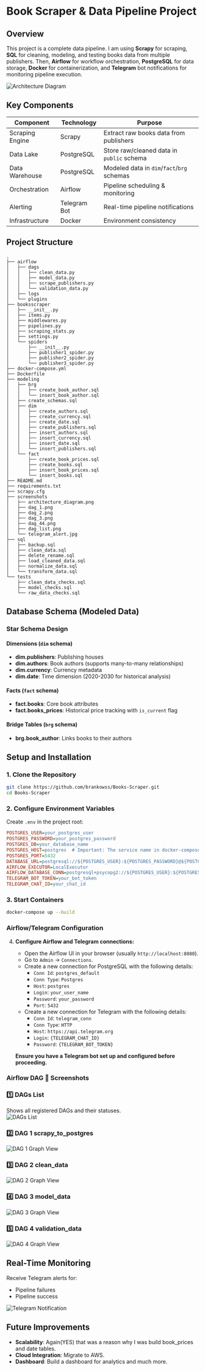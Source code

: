 # Book Scraper & Data Pipeline Project

## Overview  

This project is a complete data pipeline. I am using **Scrapy** for scraping, **SQL** for cleaning, modeling, and testing books data from multiple publishers. Then, **Airflow** for workflow orchestration, **PostgreSQL** for data storage, **Docker** for containerization, and **Telegram** bot notifications for monitoring pipeline execution.

![Architecture Diagram](/screenshots/architecture_diagram.png)  

## Key Components  

| Component         | Technology     | Purpose                          |
|-------------------|----------------|----------------------------------|
| Scraping Engine   | Scrapy         | Extract raw books data from publishers |
| Data Lake         | PostgreSQL     | Store raw/cleaned data in `public` schema |
| Data Warehouse    | PostgreSQL     | Modeled data in `dim`/`fact`/`brg` schemas |
| Orchestration     | Airflow        | Pipeline scheduling & monitoring |
| Alerting          | Telegram Bot   | Real-time pipeline notifications |
| Infrastructure    | Docker         | Environment consistency          |

## Project Structure
```
.
├── airflow
│   ├── dags
│   │   ├── clean_data.py
│   │   ├── model_data.py
│   │   ├── scrape_publishers.py
│   │   └── validation_data.py
│   ├── logs
│   └── plugins
├── booksscraper
│   ├── __init__.py
│   ├── items.py
│   ├── middlewares.py
│   ├── pipelines.py
│   ├── scraping_stats.py
│   ├── settings.py
│   └── spiders
│       ├── __init__.py
│       ├── publisher1_spider.py
│       ├── publisher2_spider.py
│       └── publisher3_spider.py
├── docker-compose.yml
├── Dockerfile
├── modeling
│   ├── brg
│   │   ├── create_book_author.sql
│   │   └── insert_book_author.sql
│   ├── create_schemas.sql
│   ├── dim
│   │   ├── create_authors.sql
│   │   ├── create_currency.sql
│   │   ├── create_date.sql
│   │   ├── create_publishers.sql
│   │   ├── insert_authors.sql
│   │   ├── insert_currency.sql
│   │   ├── insert_date.sql
│   │   └── insert_publishers.sql
│   └── fact
│       ├── create_book_prices.sql
│       ├── create_books.sql
│       ├── insert_book_prices.sql
│       └── insert_books.sql
├── README.md
├── requirements.txt
├── scrapy.cfg
├── screenshots
│   ├── architecture_diagram.png
│   ├── dag_1.png
│   ├── dag_2.png
│   ├── dag_3.png
│   ├── dag_44.png
│   ├── dag_list.png
│   └── telegram_alert.jpg
├── sql
│   ├── backup.sql
│   ├── clean_data.sql
│   ├── delete_rename.sql
│   ├── load_cleaned_data.sql
│   ├── normalize_data.sql
│   └── transform_data.sql
└── tests
    ├── clean_data_checks.sql
    ├── model_checks.sql
    └── raw_data_checks.sql
```

## Database Schema (Modeled Data)  
### Star Schema Design  
#### Dimensions (`dim` schema)  
- **dim.publishers**: Publishing houses  
- **dim.authors**: Book authors (supports many-to-many relationships)  
- **dim.currency**: Currency metadata   
- **dim.date**: Time dimension (2020-2030 for historical analysis)  

#### Facts (`fact` schema)  
- **fact.books**: Core book attributes   
- **fact.books_prices**: Historical price tracking with `is_current` flag  

#### Bridge Tables (`brg` schema)  
- **brg.book_author**: Links books to their authors  

## Setup and Installation  

### 1. Clone the Repository  
```bash  
git clone https://github.com/brankowss/Books-Scraper.git  
cd Books-Scraper  
```

### 2. Configure Environment Variables  
Create `.env` in the project root:
```ini  
POSTGRES_USER=your_postgres_user  
POSTGRES_PASSWORD=your_postgres_password
POSTGRES_DB=your_database_name
POSTGRES_HOST=postgres  # Important: The service name in docker-compose
POSTGRES_PORT=5432
DATABASE_URL=postgresql://${POSTGRES_USER}:${POSTGRES_PASSWORD}@${POSTGRES_HOST}:${POSTGRES_PORT}/${POSTGRES_DB}
AIRFLOW_EXECUTOR=LocalExecutor
AIRFLOW_DATABASE_CONN=postgresql+psycopg2://${POSTGRES_USER}:${POSTGRES_PASSWORD}@postgres:5432/${POSTGRES_DB}
TELEGRAM_BOT_TOKEN=your_bot_token  
TELEGRAM_CHAT_ID=your_chat_id  
```

### 3. Start Containers  
```bash  
docker-compose up --build  
```

### Airflow/Telegram Configuration  
4.  **Configure Airflow and Telegram connections:**

    -   Open the Airflow UI in your browser (usually `http://localhost:8080`).
    -   Go to `Admin` -> `Connections`.
    -   Create a new connection for PostgreSQL with the following details:
        -   `Conn Id`: `postgres_default`
        -   `Conn Type`: `Postgres`
        -   `Host`: `postgres`
        -   `Login`: `your_user_name`
        -   `Password`: `your_password`
        -   `Port`: `5432`
    -   Create a new connection for Telegram with the following details:
        -   `Conn Id`: `telegram_conn`
        -   `Conn Type`: `HTTP`
        -   `Host`: `https://api.telegram.org`
        -   `Login`: `{TELEGRAM_CHAT_ID}`
        -   `Password`: `{TELEGRAM_BOT_TOKEN}`  

    **Ensure you have a Telegram bot set up and configured before proceeding.**

### Airflow DAG 📸 Screenshots  

### 1️⃣ DAGs List  
Shows all registered DAGs and their statuses.  
![DAGs List](/screenshots/dag_list.png)

### 2️⃣ DAG 1 scrapy_to_postgres
 
![DAG 1 Graph View](/screenshots/dag_1.png)

### 3️⃣ DAG 2 clean_data 

![DAG 2 Graph View](/screenshots/dag_2.png)

### 4️⃣ DAG 3 model_data
 
![DAG 3 Graph View](/screenshots/dag_3.png)

### 5️⃣ DAG 4 validation_data

![DAG 4 Graph View](/screenshots/dag_4.png)


## Real-Time Monitoring  
Receive Telegram alerts for:  
- Pipeline failures  
- Pipeline success

![Telegram Notification](/screenshots/telegram_alert.jpg)  


## Future Improvements  
- **Scalability**: Again(YES) that was a reason why I was build book_prices and date tables.
- **Cloud Integration**: Migrate to AWS.  
- **Dashboard**: Build a dashboard for analytics and much more.  






